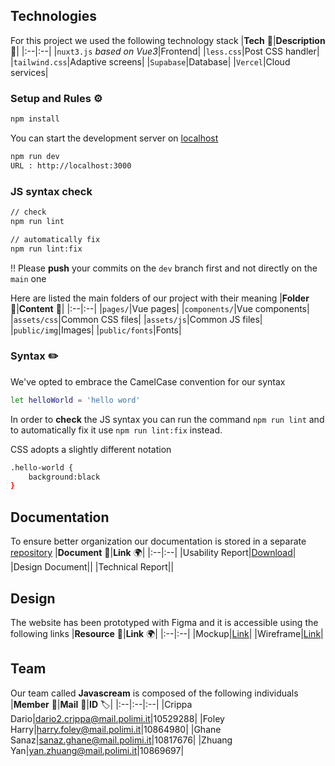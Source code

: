 ## Technologies
For this project we used the following technology stack
|**Tech** 🤖|**Description** 📗|
|:--|:--|
|`nuxt3.js` _based on Vue3_|Frontend|
|`less.css`|Post CSS handler|
|`tailwind.css`|Adaptive screens|
|`Supabase`|Database|
|`Vercel`|Cloud services|

### Setup and Rules ⚙️
```bash
npm install
```
You can start the development server on [localhost](http://localhost:3000)
```bash
npm run dev
URL : http://localhost:3000
```
### JS syntax check
```bash
// check
npm run lint

// automatically fix
npm run lint:fix
```
‼️ Please **push** your commits on the `dev` branch first and not directly on the `main` one

Here are listed the main folders of our project with their meaning
|**Folder** 📁|**Content** 🔦|
|:--|:--|
|`pages/`|Vue pages|
|`components/`|Vue components|
|`assets/css`|Common CSS files|
|`assets/js`|Common JS files|
|`public/img`|Images|
|`public/fonts`|Fonts|

### Syntax ✏️
We've opted to embrace the CamelCase convention for our syntax
```bash
let helloWorld = 'hello word'
```
In order to **check** the JS syntax you can run the command `npm run lint` and to automatically fix it use `npm run lint:fix` instead.


CSS adopts a slightly different notation
```bash
.hello-world {
    background:black
}
```
## Documentation 
To ensure better organization our documentation is stored in a separate [repository](https://github.com/AstroWLAN/HypermediaReports) 
|**Document** 📄|**Link** 🌍|
|:--|:--|
|Usability Report|[Download](https://github.com/AstroWLAN/HypermediaReports/blob/main/Deliverables/usabReport.pdf)|
|Design Document||
|Technical Report||

## Design
The website has been prototyped with Figma and it is accessible using the following links
|**Resource** 📐|**Link** 🌍|
|:--|:--|
|Mockup|[Link](https://www.figma.com/file/0BaFygvmWB5BEwICrq9pA3/Anemone-%F0%9F%8C%B7?type=design&node-id=0%3A1&mode=design&t=5cInuBHNcoYcq0rS-1)|
|Wireframe|[Link](https://www.figma.com/file/yLjtIXZv19NJfXIqvPG2Qj/Anemone-Wireframe?type=design&mode=design&t=TVFg81ycUs28ytmG-1)|

## Team 
Our team called **Javascream** is composed of the following individuals
|**Member** 👤|**Mail** 📨|**ID** 🏷️|
|:--|:--|:--|
|Crippa Dario|dario2.crippa@mail.polimi.it|10529288|
|Foley Harry|harry.foley@mail.polimi.it|10864980|
|Ghane Sanaz|sanaz.ghane@mail.polimi.it|10817676|
|Zhuang Yan|yan.zhuang@mail.polimi.it|10869697|



